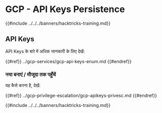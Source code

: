 # GCP - API Keys Persistence

{{#include ../../../banners/hacktricks-training.md}}

## API Keys

API Keys के बारे में अधिक जानकारी के लिए देखें:

{{#ref}}
../gcp-services/gcp-api-keys-enum.md
{{#endref}}

### नया बनाएं / मौजूदा तक पहुँचें

यह कैसे करना है, देखें:

{{#ref}}
../gcp-privilege-escalation/gcp-apikeys-privesc.md
{{#endref}}

{{#include ../../../banners/hacktricks-training.md}}
